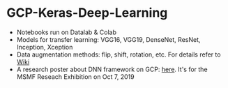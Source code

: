 # GCP-Keras-Deep-Learning

* Notebooks run on Datalab & Colab
* Models for transfer learning: VGG16, VGG19, DenseNet, ResNet, Inception, Xception
* Data augmentation methods: flip, shift, rotation, etc. For details refer to [Wiki](https://github.com/lingyixu/GCP-Keras-Deep-Learning/wiki/Data-Augmentation-Function-Guide)
* A research poster about DNN framework on GCP: [here](https://github.com/lingyixu/GCP-Keras-Deep-Learning/blob/master/Scalable_DNN_Framework_on_GCP.pdf). It's for the MSMF Reseach Exhibition on Oct 7, 2019
